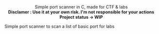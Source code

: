 <p align="center">
Simple port scanner in C, made for CTF & labs
<br>
<strong>Disclamer : Use it at your own risk. I'm not responsible for your actions</strong>
<br>
<strong>Project status -> WIP</strong>
</p>

Simple port scanner to scan a list of basic port for labs
